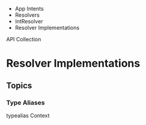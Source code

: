 

- App Intents
- Resolvers
- IntResolver
-  Resolver Implementations 

API Collection

# Resolver Implementations

## Topics

### Type Aliases

typealias Context

